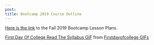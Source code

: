 ```yaml
---
post:
title: Bootcamp 2019 Course Outline
---
```


<a href="https://improving.sharepoint.com/:w:/r/sites/BootcampInstructors/_layouts/15/Doc.aspx?sourcedoc=%7BAB0C4124-9494-4F6C-A61E-A093046C8E0A%7D&file=Bootcamp%20Training%20Plan.docx&action=default&mobileredirect=true&CID=143f2428-1dde-d334-fe95-98124409134b">Here is the link</a> to the Fall 2019 Bootcamp Lesson Plans.  

<div class="tenor-gif-embed" data-postid="12371690" data-share-method="host" data-width="100%" data-aspect-ratio="2.233183856502242"><a href="https://tenor.com/view/first-day-of-college-read-the-syllabus-shock-gif-12371690">First Day Of College Read The Syllabus GIF</a> from <a href="https://tenor.com/search/firstdayofcollege-gifs">Firstdayofcollege GIFs</a></div><script type="text/javascript" async src="https://tenor.com/embed.js"></script>
